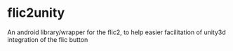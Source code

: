 # flic2unity
An android library/wrapper for the flic2, to help easier facilitation of unity3d integration of the flic button
